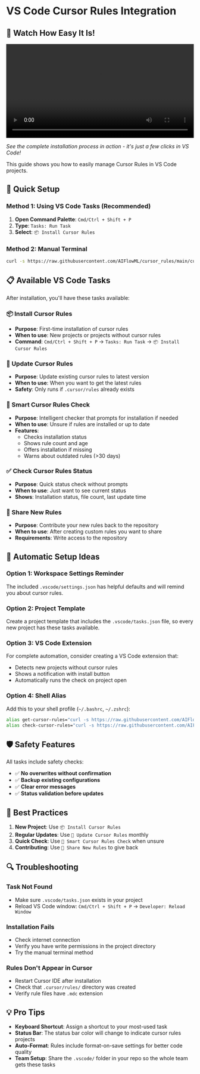 # VS Code Cursor Rules Integration

## 🎥 Watch How Easy It Is!

<video width="100%" controls>
  <source src="https://raw.githubusercontent.com/AIFlowML/cursor_rules/main/assets/cursor.mp4" type="video/mp4">
  Your browser does not support the video tag. <a href="https://raw.githubusercontent.com/AIFlowML/cursor_rules/main/assets/cursor.mp4">Click here to download the video</a>.
</video>

*See the complete installation process in action - it's just a few clicks in VS Code!*

This guide shows you how to easily manage Cursor Rules in VS Code projects.

## 🚀 Quick Setup

### Method 1: Using VS Code Tasks (Recommended)

1. **Open Command Palette**: `Cmd/Ctrl + Shift + P`
2. **Type**: `Tasks: Run Task`
3. **Select**: `📦 Install Cursor Rules`

### Method 2: Manual Terminal

```bash
curl -s https://raw.githubusercontent.com/AIFlowML/cursor_rules/main/cursor.sh | bash
```

## 📋 Available VS Code Tasks

After installation, you'll have these tasks available:

### 📦 Install Cursor Rules
- **Purpose**: First-time installation of cursor rules
- **When to use**: New projects or projects without cursor rules
- **Command**: `Cmd/Ctrl + Shift + P` → `Tasks: Run Task` → `📦 Install Cursor Rules`

### 🔄 Update Cursor Rules  
- **Purpose**: Update existing cursor rules to latest version
- **When to use**: When you want to get the latest rules
- **Safety**: Only runs if `.cursor/rules` already exists

### 🧠 Smart Cursor Rules Check
- **Purpose**: Intelligent checker that prompts for installation if needed
- **When to use**: Unsure if rules are installed or up to date
- **Features**: 
  - Checks installation status
  - Shows rule count and age
  - Offers installation if missing
  - Warns about outdated rules (>30 days)

### ✅ Check Cursor Rules Status
- **Purpose**: Quick status check without prompts
- **When to use**: Just want to see current status
- **Shows**: Installation status, file count, last update time

### 🚀 Share New Rules
- **Purpose**: Contribute your new rules back to the repository
- **When to use**: After creating custom rules you want to share
- **Requirements**: Write access to the repository

## 🔧 Automatic Setup Ideas

### Option 1: Workspace Settings Reminder
The included `.vscode/settings.json` has helpful defaults and will remind you about cursor rules.

### Option 2: Project Template
Create a project template that includes the `.vscode/tasks.json` file, so every new project has these tasks available.

### Option 3: VS Code Extension
For complete automation, consider creating a VS Code extension that:
- Detects new projects without cursor rules
- Shows a notification with install button
- Automatically runs the check on project open

### Option 4: Shell Alias
Add this to your shell profile (`~/.bashrc`, `~/.zshrc`):

```bash
alias get-cursor-rules="curl -s https://raw.githubusercontent.com/AIFlowML/cursor_rules/main/cursor.sh | bash"
alias check-cursor-rules="curl -s https://raw.githubusercontent.com/AIFlowML/cursor_rules/main/check_cursor_rules.sh | bash"
```

## 🛡️ Safety Features

All tasks include safety checks:
- ✅ **No overwrites without confirmation**
- ✅ **Backup existing configurations**  
- ✅ **Clear error messages**
- ✅ **Status validation before updates**

## 🎯 Best Practices

1. **New Project**: Use `📦 Install Cursor Rules`
2. **Regular Updates**: Use `🔄 Update Cursor Rules` monthly
3. **Quick Check**: Use `🧠 Smart Cursor Rules Check` when unsure
4. **Contributing**: Use `🚀 Share New Rules` to give back

## 🔍 Troubleshooting

### Task Not Found
- Make sure `.vscode/tasks.json` exists in your project
- Reload VS Code window: `Cmd/Ctrl + Shift + P` → `Developer: Reload Window`

### Installation Fails
- Check internet connection
- Verify you have write permissions in the project directory
- Try the manual terminal method

### Rules Don't Appear in Cursor
- Restart Cursor IDE after installation
- Check that `.cursor/rules/` directory was created
- Verify rule files have `.mdc` extension

## 💡 Pro Tips

- **Keyboard Shortcut**: Assign a shortcut to your most-used task
- **Status Bar**: The status bar color will change to indicate cursor rules projects
- **Auto-Format**: Rules include format-on-save settings for better code quality
- **Team Setup**: Share the `.vscode/` folder in your repo so the whole team gets these tasks 